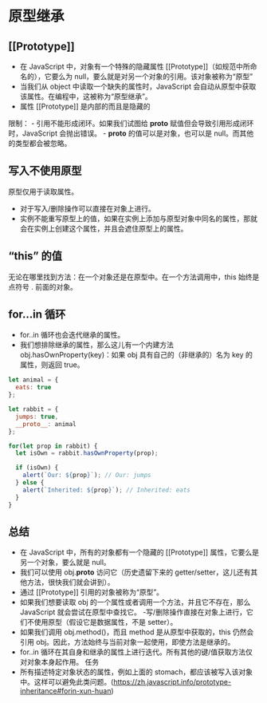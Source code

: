 # 原型继承

## [[Prototype]]

- 在 JavaScript 中，对象有一个特殊的隐藏属性 [[Prototype]]（如规范中所命名的），它要么为 null，要么就是对另一个对象的引用。该对象被称为“原型”
- 当我们从 object 中读取一个缺失的属性时，JavaScript 会自动从原型中获取该属性。在编程中，这被称为“原型继承”。
- 属性 [[Prototype]] 是内部的而且是隐藏的

限制：
    - 引用不能形成闭环。如果我们试图给 __proto__ 赋值但会导致引用形成闭环时，JavaScript 会抛出错误。
    - __proto__ 的值可以是对象，也可以是 null。而其他的类型都会被忽略。


## 写入不使用原型

原型仅用于读取属性。

- 对于写入/删除操作可以直接在对象上进行。
- 实例不能重写原型上的值，如果在实例上添加与原型对象中同名的属性，那就会在实例上创建这个属性，并且会遮住原型上的属性。
## “this” 的值

无论在哪里找到方法：在一个对象还是在原型中。在一个方法调用中，this 始终是点符号 . 前面的对象。

## for…in 循环

- for..in 循环也会迭代继承的属性。
- 我们想排除继承的属性，那么这儿有一个内建方法 obj.hasOwnProperty(key)：如果 obj 具有自己的（非继承的）名为 key 的属性，则返回 true。
```javascript
let animal = {
  eats: true
};

let rabbit = {
  jumps: true,
  __proto__: animal
};

for(let prop in rabbit) {
  let isOwn = rabbit.hasOwnProperty(prop);

  if (isOwn) {
    alert(`Our: ${prop}`); // Our: jumps
  } else {
    alert(`Inherited: ${prop}`); // Inherited: eats
  }
}
```

## 总结

- 在 JavaScript 中，所有的对象都有一个隐藏的 [[Prototype]] 属性，它要么是另一个对象，要么就是 null。
- 我们可以使用 obj.__proto__ 访问它（历史遗留下来的 getter/setter，这儿还有其他方法，很快我们就会讲到）。
- 通过 [[Prototype]] 引用的对象被称为“原型”。
- 如果我们想要读取 obj 的一个属性或者调用一个方法，并且它不存在，那么 JavaScript 就会尝试在原型中查找它。
-写/删除操作直接在对象上进行，它们不使用原型（假设它是数据属性，不是 setter）。
- 如果我们调用 obj.method()，而且 method 是从原型中获取的，this 仍然会引用 obj。因此，方法始终与当前对象一起使用，即使方法是继承的。
- for..in 循环在其自身和继承的属性上进行迭代。所有其他的键/值获取方法仅对对象本身起作用。
任务
- 所有描述特定对象状态的属性，例如上面的 stomach，都应该被写入该对象中。这样可以避免此类问题。(https://zh.javascript.info/prototype-inheritance#forin-xun-huan)